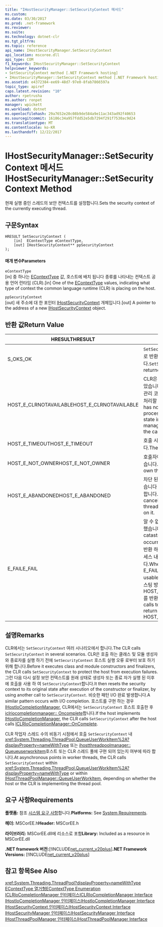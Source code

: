 ```yaml
---
title: "IHostSecurityManager::SetSecurityContext 메서드"
ms.custom: 
ms.date: 03/30/2017
ms.prod: .net-framework
ms.reviewer: 
ms.suite: 
ms.technology: dotnet-clr
ms.tgt_pltfrm: 
ms.topic: reference
api_name: IHostSecurityManager.SetSecurityContext
api_location: mscoree.dll
api_type: COM
f1_keywords: IHostSecurityManager::SetSecurityContext
helpviewer_keywords:
- SetSecurityContext method [.NET Framework hosting]
- IHostSecurityManager::SetSecurityContext method [.NET Framework hosting]
ms.assetid: e4372384-ee69-48d7-97e0-8fab7866597a
topic_type: apiref
caps.latest.revision: "10"
author: rpetrusha
ms.author: ronpet
manager: wpickett
ms.workload: dotnet
ms.openlocfilehash: 29a7652e20c08b9de584a9e11ac343ad92f40653
ms.sourcegitcommit: 16186c34a957fdd52e5db7294f291f7530ac9d24
ms.translationtype: MT
ms.contentlocale: ko-KR
ms.lasthandoff: 12/22/2017
---
```

# <a name="ihostsecuritymanagersetsecuritycontext-method"></a><span data-ttu-id="e1f43-102">IHostSecurityManager::SetSecurityContext 메서드</span><span class="sxs-lookup"><span data-stu-id="e1f43-102">IHostSecurityManager::SetSecurityContext Method</span></span>
<span data-ttu-id="e1f43-103">현재 실행 중인 스레드의 보안 컨텍스트를 설정합니다.</span><span class="sxs-lookup"><span data-stu-id="e1f43-103">Sets the security context of the currently executing thread.</span></span>  
  
## <a name="syntax"></a><span data-ttu-id="e1f43-104">구문</span><span class="sxs-lookup"><span data-stu-id="e1f43-104">Syntax</span></span>  
  
```  
HRESULT SetSecurityContext (  
    [in]  EContextType eContextType,  
    [out] IHostSecurityContext** ppSecurityContext  
);  
```  
  
#### <a name="parameters"></a><span data-ttu-id="e1f43-105">매개 변수</span><span class="sxs-lookup"><span data-stu-id="e1f43-105">Parameters</span></span>  
 `eContextType`  
 <span data-ttu-id="e1f43-106">[in] 중 하나는 [EContextType](../../../../docs/framework/unmanaged-api/hosting/econtexttype-enumeration.md) 값, 호스트에 배치 됩니다 종류를 나타내는 컨텍스트 공용 언어 런타임 (CLR).</span><span class="sxs-lookup"><span data-stu-id="e1f43-106">[in] One of the [EContextType](../../../../docs/framework/unmanaged-api/hosting/econtexttype-enumeration.md) values, indicating what type of context the common language runtime (CLR) is placing on the host.</span></span>  
  
 `ppSecurityContext`  
 <span data-ttu-id="e1f43-107">[out] 새 주소에 대 한 포인터 [IHostSecurityContext](../../../../docs/framework/unmanaged-api/hosting/ihostsecuritycontext-interface.md) 개체입니다.</span><span class="sxs-lookup"><span data-stu-id="e1f43-107">[out] A pointer to the address of a new [IHostSecurityContext](../../../../docs/framework/unmanaged-api/hosting/ihostsecuritycontext-interface.md) object.</span></span>  
  
## <a name="return-value"></a><span data-ttu-id="e1f43-108">반환 값</span><span class="sxs-lookup"><span data-stu-id="e1f43-108">Return Value</span></span>  
  
|<span data-ttu-id="e1f43-109">HRESULT</span><span class="sxs-lookup"><span data-stu-id="e1f43-109">HRESULT</span></span>|<span data-ttu-id="e1f43-110">설명</span><span class="sxs-lookup"><span data-stu-id="e1f43-110">Description</span></span>|  
|-------------|-----------------|  
|<span data-ttu-id="e1f43-111">S_OK</span><span class="sxs-lookup"><span data-stu-id="e1f43-111">S_OK</span></span>|<span data-ttu-id="e1f43-112">`SetSecurityContext`성공적으로 반환 합니다.</span><span class="sxs-lookup"><span data-stu-id="e1f43-112">`SetSecurityContext` returned successfully.</span></span>|  
|<span data-ttu-id="e1f43-113">HOST_E_CLRNOTAVAILABLE</span><span class="sxs-lookup"><span data-stu-id="e1f43-113">HOST_E_CLRNOTAVAILABLE</span></span>|<span data-ttu-id="e1f43-114">CLR은 프로세스에 로드 되지 않았습니다 또는 CLR 중인 상태를 관리 코드를 실행 하거나 호출을 처리할 수 없습니다.</span><span class="sxs-lookup"><span data-stu-id="e1f43-114">The CLR has not been loaded into a process, or the CLR is in a state in which it cannot run managed code or process the call successfully.</span></span>|  
|<span data-ttu-id="e1f43-115">HOST_E_TIMEOUT</span><span class="sxs-lookup"><span data-stu-id="e1f43-115">HOST_E_TIMEOUT</span></span>|<span data-ttu-id="e1f43-116">호출 시간이 초과 되었습니다.</span><span class="sxs-lookup"><span data-stu-id="e1f43-116">The call timed out.</span></span>|  
|<span data-ttu-id="e1f43-117">HOST_E_NOT_OWNER</span><span class="sxs-lookup"><span data-stu-id="e1f43-117">HOST_E_NOT_OWNER</span></span>|<span data-ttu-id="e1f43-118">호출자에 게 잠금을 소유 하지 않습니다.</span><span class="sxs-lookup"><span data-stu-id="e1f43-118">The caller does not own the lock.</span></span>|  
|<span data-ttu-id="e1f43-119">HOST_E_ABANDONED</span><span class="sxs-lookup"><span data-stu-id="e1f43-119">HOST_E_ABANDONED</span></span>|<span data-ttu-id="e1f43-120">차단 된 스레드 이벤트 취소 되었습니다 또는 파이버가 기다리던 합니다.</span><span class="sxs-lookup"><span data-stu-id="e1f43-120">An event was canceled while a blocked thread or fiber was waiting on it.</span></span>|  
|<span data-ttu-id="e1f43-121">E_FAIL</span><span class="sxs-lookup"><span data-stu-id="e1f43-121">E_FAIL</span></span>|<span data-ttu-id="e1f43-122">알 수 없는 치명적인 오류가 발생 했습니다.</span><span class="sxs-lookup"><span data-stu-id="e1f43-122">An unknown catastrophic failure occurred.</span></span> <span data-ttu-id="e1f43-123">메서드가 E_FAIL을 반환 하는 경우 CLR을 하는 프로세스 내에서 사용할 수 없습니다.</span><span class="sxs-lookup"><span data-stu-id="e1f43-123">When a method returns E_FAIL, the CLR is no longer usable within the process.</span></span> <span data-ttu-id="e1f43-124">호스팅 방법에 대 한 후속 호출 HOST_E_CLRNOTAVAILABLE를 반환 합니다.</span><span class="sxs-lookup"><span data-stu-id="e1f43-124">Subsequent calls to hosting methods return HOST_E_CLRNOTAVAILABLE.</span></span>|  
  
## <a name="remarks"></a><span data-ttu-id="e1f43-125">설명</span><span class="sxs-lookup"><span data-stu-id="e1f43-125">Remarks</span></span>  
 <span data-ttu-id="e1f43-126">CLR에서는 `SetSecurityContext` 여러 시나리오에서 합니다.</span><span class="sxs-lookup"><span data-stu-id="e1f43-126">The CLR calls `SetSecurityContext` in several scenarios.</span></span> <span data-ttu-id="e1f43-127">CLR은 호출 하는 클래스 및 모듈 생성자와 종료자를 실행 하기 전에 `SetSecurityContext` 호스트 실행 오류 로부터 보호 하기 위해 합니다.</span><span class="sxs-lookup"><span data-stu-id="e1f43-127">Before it executes class and module constructors and finalizers, the CLR calls `SetSecurityContext` to protect the host from execution failures.</span></span> <span data-ttu-id="e1f43-128">그런 다음 다시 설정 보안 컨텍스트를 원래 상태로 생성자 또는 종료 자가 실행 된 이후에 호출을 사용 하 여 `SetSecurityContext`합니다.</span><span class="sxs-lookup"><span data-stu-id="e1f43-128">It then resets the security context to its original state after execution of the constructor or finalizer, by using another call to `SetSecurityContext`.</span></span> <span data-ttu-id="e1f43-129">비슷한 패턴 I/O 완료 발생합니다.</span><span class="sxs-lookup"><span data-stu-id="e1f43-129">A similar pattern occurs with I/O completion.</span></span> <span data-ttu-id="e1f43-130">호스트를 구현 하는 경우 [IHostIoCompletionManager](../../../../docs/framework/unmanaged-api/hosting/ihostiocompletionmanager-interface.md), CLR에서는 `SetSecurityContext` 호스트 호출한 후 [iclriocompletionmanager:: Oncomplete](../../../../docs/framework/unmanaged-api/hosting/iclriocompletionmanager-oncomplete-method.md)합니다.</span><span class="sxs-lookup"><span data-stu-id="e1f43-130">If the host implements [IHostIoCompletionManager](../../../../docs/framework/unmanaged-api/hosting/ihostiocompletionmanager-interface.md), the CLR calls `SetSecurityContext` after the host calls [ICLRIoCompletionManager::OnComplete](../../../../docs/framework/unmanaged-api/hosting/iclriocompletionmanager-oncomplete-method.md).</span></span>  
  
 <span data-ttu-id="e1f43-131">CLR 작업자 스레드 수의 비동기 시점에서 호출 `SetSecurityContext` 내 <xref:System.Threading.ThreadPool.QueueUserWorkItem%2A?displayProperty=nameWithType> 또는 [ihostthreadpoolmanager:: Queueuserworkitem](../../../../docs/framework/unmanaged-api/hosting/ihostthreadpoolmanager-queueuserworkitem-method.md)호스트 또는 CLR 스레드 풀에 구현 되어 있는지 여부에 따라 합니다.</span><span class="sxs-lookup"><span data-stu-id="e1f43-131">At asynchronous points in worker threads, the CLR calls `SetSecurityContext` within <xref:System.Threading.ThreadPool.QueueUserWorkItem%2A?displayProperty=nameWithType> or within [IHostThreadPoolManager::QueueUserWorkItem](../../../../docs/framework/unmanaged-api/hosting/ihostthreadpoolmanager-queueuserworkitem-method.md), depending on whether the host or the CLR is implementing the thread pool.</span></span>  
  
## <a name="requirements"></a><span data-ttu-id="e1f43-132">요구 사항</span><span class="sxs-lookup"><span data-stu-id="e1f43-132">Requirements</span></span>  
 <span data-ttu-id="e1f43-133">**플랫폼:** 참조 [시스템 요구 사항](../../../../docs/framework/get-started/system-requirements.md)합니다.</span><span class="sxs-lookup"><span data-stu-id="e1f43-133">**Platforms:** See [System Requirements](../../../../docs/framework/get-started/system-requirements.md).</span></span>  
  
 <span data-ttu-id="e1f43-134">**헤더:** MSCorEE.h</span><span class="sxs-lookup"><span data-stu-id="e1f43-134">**Header:** MSCorEE.h</span></span>  
  
 <span data-ttu-id="e1f43-135">**라이브러리:** MSCorEE.dll에 리소스로 포함</span><span class="sxs-lookup"><span data-stu-id="e1f43-135">**Library:** Included as a resource in MSCorEE.dll</span></span>  
  
 <span data-ttu-id="e1f43-136">**.NET framework 버전:**[!INCLUDE[net_current_v20plus](../../../../includes/net-current-v20plus-md.md)]</span><span class="sxs-lookup"><span data-stu-id="e1f43-136">**.NET Framework Versions:** [!INCLUDE[net_current_v20plus](../../../../includes/net-current-v20plus-md.md)]</span></span>  
  
## <a name="see-also"></a><span data-ttu-id="e1f43-137">참고 항목</span><span class="sxs-lookup"><span data-stu-id="e1f43-137">See Also</span></span>  
 <xref:System.Threading.ThreadPool?displayProperty=nameWithType>  
 [<span data-ttu-id="e1f43-138">EContextType 열거형</span><span class="sxs-lookup"><span data-stu-id="e1f43-138">EContextType Enumeration</span></span>](../../../../docs/framework/unmanaged-api/hosting/econtexttype-enumeration.md)  
 [<span data-ttu-id="e1f43-139">ICLRIoCompletionManager 인터페이스</span><span class="sxs-lookup"><span data-stu-id="e1f43-139">ICLRIoCompletionManager Interface</span></span>](../../../../docs/framework/unmanaged-api/hosting/iclriocompletionmanager-interface.md)  
 [<span data-ttu-id="e1f43-140">IHostIoCompletionManager 인터페이스</span><span class="sxs-lookup"><span data-stu-id="e1f43-140">IHostIoCompletionManager Interface</span></span>](../../../../docs/framework/unmanaged-api/hosting/ihostiocompletionmanager-interface.md)  
 [<span data-ttu-id="e1f43-141">IHostSecurityContext 인터페이스</span><span class="sxs-lookup"><span data-stu-id="e1f43-141">IHostSecurityContext Interface</span></span>](../../../../docs/framework/unmanaged-api/hosting/ihostsecuritycontext-interface.md)  
 [<span data-ttu-id="e1f43-142">IHostSecurityManager 인터페이스</span><span class="sxs-lookup"><span data-stu-id="e1f43-142">IHostSecurityManager Interface</span></span>](../../../../docs/framework/unmanaged-api/hosting/ihostsecuritymanager-interface.md)  
 [<span data-ttu-id="e1f43-143">IHostThreadPoolManager 인터페이스</span><span class="sxs-lookup"><span data-stu-id="e1f43-143">IHostThreadPoolManager Interface</span></span>](../../../../docs/framework/unmanaged-api/hosting/ihostthreadpoolmanager-interface.md)
